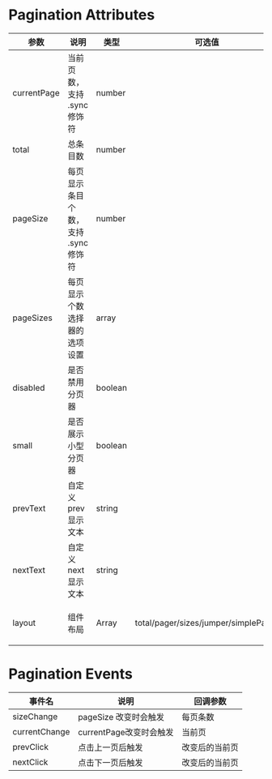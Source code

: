 # Pagination Attributes

参数|说明|类型|可选值|默认值
-|-|-|-|-|
currentPage|当前页数，支持 .sync 修饰符|number||1
total|总条目数|number||
pageSize|每页显示条目个数，支持 .sync 修饰符|number||
pageSizes|每页显示个数选择器的选项设置|array||[10, 20, 30, 40, 50, 100]
disabled|是否禁用分页器|boolean||false
small|是否展示小型分页器|boolean||false
prevText|自定义prev显示文本|string||
nextText|自定义next显示文本|string||
layout|组件布局|Array|total/pager/sizes/jumper/simplePager|['total', 'pager', 'sizes', 'jumper']

# Pagination Events

事件名|说明|回调参数
-|-|-|
sizeChange|pageSize 改变时会触发|每页条数
currentChange|currentPage改变时会触发|当前页
prevClick|点击上一页后触发|改变后的当前页
nextClick|点击下一页后触发|改变后的当前页